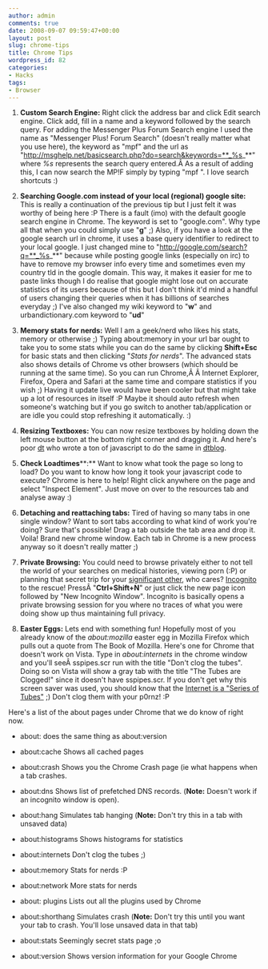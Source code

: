 ```yaml
---
author: admin
comments: true
date: 2008-09-07 09:59:47+00:00
layout: post
slug: chrome-tips
title: Chrome Tips
wordpress_id: 82
categories:
- Hacks
tags:
- Browser
---
```



	
  1. **Custom Search Engine:** Right click the address bar and click Edit search engine. Click add, fill in a name and a keyword followed by the search query.
For adding the Messenger Plus Forum Search engine I used the name as "Messenger Plus! Forum Search" (doesn't really matter what you use here), the keyword as "mpf" and the url as "http://msghelp.net/basicsearch.php?do=search&keywords=**_%s_**" where _%s_ represents the search query entered.Â As a result of adding this, I can now search the MP!F simply by typing "mpf ". I love search shortcuts :)

	
  2. **Searching Google.com instead of your local (regional) google site:** This is really a continuation of the previous tip but I just felt it was worthy of being here :P There is a fault (imo) with the default google search engine in Chrome. The keyword is set to "google.com". Why type all that when you could simply use "**g**" ;) Also, if you have a look at the google search url in chrome, it uses a base query identifier to redirect to your local google. I just changed mine to "http://google.com/search?q=**_%s_**" because while posting google links (especially on irc) to have to remove my browser info every time and sometimes even my country tld in the google domain. This way, it makes it easier for me to paste links though I do realise that google might lose out on accurate statistics of its users because of this but I don't think it'd mind a handful of users changing their queries when it has billions of searches everyday ;) I've also changed my wiki keyword to "**w**" and urbandictionary.com keyword to "**ud**"

	
  3. **Memory stats for nerds:** Well I am a geek/nerd who likes his stats, memory or otherwise ;) Typing about:memory in your url bar ought to take you to some stats while you can do the same by clicking **Shift+Esc** for basic stats and then clicking "_Stats for nerds_". The advanced stats also shows details of Chrome vs other browsers (which should be running at the same time). So you can run Chrome,Â Â Internet Explorer, Firefox, Opera and Safari at the same time and compare statistics if you wish ;) Having it update live would have been cooler but that might take up a lot of resources in itself :P Maybe it should auto refresh when someone's watching but if you go switch to another tab/application or are idle you could stop refreshing it automatically. :)

	
  4. **Resizing Textboxes:** You can now resize textboxes by holding down the left mouse button at the bottom right corner and dragging it. And here's poor [dt](http://thedt.net) who wrote a ton of javascript to do the same in [dtblog](http://blog.thedt.net).

	
  5. **Check Loadtimes****:** Want to know what took the page so long to load? Do you want to know how long it took your javascript code to execute? Chrome is here to help! Right click anywhere on the page and select "Inspect Element". Just move on over to the resources tab and analyse away :)

	
  6. **Detaching and reattaching tabs:** Tired of having so many tabs in one single window? Want to sort tabs according to what kind of work you're doing? Sure that's possible! Drag a tab outside the tab area and drop it. Voila! Brand new chrome window. Each tab in Chrome is a new process anyway so it doesn't really matter ;)

	
  7. **Private Browsing:** You could need to browse privately either to not tell the world of your searches on medical histories, viewing porn (:P) or planning that secret trip for your [significant other](http://www.urbandictionary.com/define.php?term=significant+other), who cares? [Incognito](http://www.google.com/support/chrome/bin/answer.py?answer=95464&hl=en-US) to the rescue! PressÂ "**Ctrl+Shift+N**" or just click the new page icon followed by "New Incognito Window". Incognito is basically opens a private browsing session for you where no traces of what you were doing show up thus maintaining full privacy.

	
  8. **Easter Eggs:** Lets end with something fun! Hopefully most of you already know of the _about:mozilla_ easter egg in Mozilla Firefox which pulls out a quote from The Book of Mozilla. Here's one for Chrome that doesn't work on Vista. Type in _about:internets_ in the chrome window and you'll seeÂ sspipes.scr run with the title "Don't clog the tubes". Doing so on Vista will show a gray tab with the title "The Tubes are Clogged!" since it doesn't have sspipes.scr. If you don't get why this screen saver was used, you should know that the [Internet is a "Series of Tubes"](http://en.wikipedia.org/wiki/Series_of_tubes) ;) Don't clog them with your p0rnz! :P




Here's a list of the about pages under Chrome that we do know of right now.








	
  * about: does the same thing as about:version

	
  * about:cache Shows all cached pages

	
  * about:crash Shows you the Chrome Crash page (ie what happens when a tab crashes.

	
  * about:dns Shows list of prefetched DNS records. (**Note:** Doesn't work if an incognito window is open).

	
  * about:hang Simulates tab hanging (**Note:** Don't try this in a tab with unsaved data)

	
  * about:histograms Shows histograms for statistics

	
  * about:internets Don't clog the tubes ;)

	
  * about:memory Stats for nerds :P

	
  * about:network More stats for nerds

	
  * about: plugins Lists out all the plugins used by Chrome

	
  * about:shorthang Simulates crash (**Note:** Don't try this until you want your tab to crash. You'll lose unsaved data in that tab)

	
  * about:stats Seemingly secret stats page ;o

	
  * about:version Shows version information for your Google Chrome



